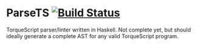 # ParseTS [![Build Status](https://travis-ci.org/BlocklandGlass/ParseTS.svg?branch=master)](https://travis-ci.org/BlocklandGlass/ParseTS)

TorqueScript parser/linter written in Haskell. Not complete yet, but should
ideally generate a complete AST for any valid TorqueScript program.
